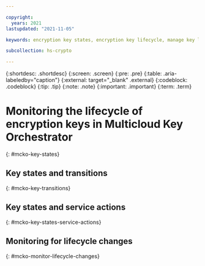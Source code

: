 ```yaml
---

copyright:
  years: 2021
lastupdated: "2021-11-05"

keywords: encryption key states, encryption key lifecycle, manage key lifecycle, MCKO, multicloud key orchestrator

subcollection: hs-crypto

---
```



{:shortdesc: .shortdesc}
{:screen: .screen}
{:pre: .pre}
{:table: .aria-labeledby="caption"}
{:external: target="_blank" .external}
{:codeblock: .codeblock}
{:tip: .tip}
{:note: .note}
{:important: .important}
{:term: .term}


# Monitoring the lifecycle of encryption keys in Multicloud Key Orchestrator
{: #mcko-key-states}


## Key states and transitions
{: #mcko-key-transitions}



## Key states and service actions
{: #mcko-key-states-service-actions}






## Monitoring for lifecycle changes
{: #mcko-monitor-lifecycle-changes}







